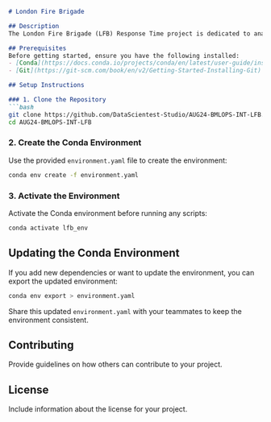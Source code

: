 ```markdown
# London Fire Brigade

## Description
The London Fire Brigade (LFB) Response Time project is dedicated to analyzing, predicting, and optimizing the response times of the LFB, the busiest fire and rescue service in the United Kingdom and one of the largest in the world. Swift and precise responses are vital for mitigating damage caused by fires and other emergencies.

## Prerequisites
Before getting started, ensure you have the following installed:
- [Conda](https://docs.conda.io/projects/conda/en/latest/user-guide/install/index.html)
- [Git](https://git-scm.com/book/en/v2/Getting-Started-Installing-Git)

## Setup Instructions

### 1. Clone the Repository
```bash
git clone https://github.com/DataScientest-Studio/AUG24-BMLOPS-INT-LFB.git
cd AUG24-BMLOPS-INT-LFB
```

### 2. Create the Conda Environment
Use the provided `environment.yaml` file to create the environment:

```bash
conda env create -f environment.yaml
```

### 3. Activate the Environment
Activate the Conda environment before running any scripts:

```bash
conda activate lfb_env
```

## Updating the Conda Environment
If you add new dependencies or want to update the environment, you can export the updated environment:

```bash
conda env export > environment.yaml
```

Share this updated `environment.yaml` with your teammates to keep the environment consistent.

## Contributing
Provide guidelines on how others can contribute to your project.

## License
Include information about the license for your project.
```
